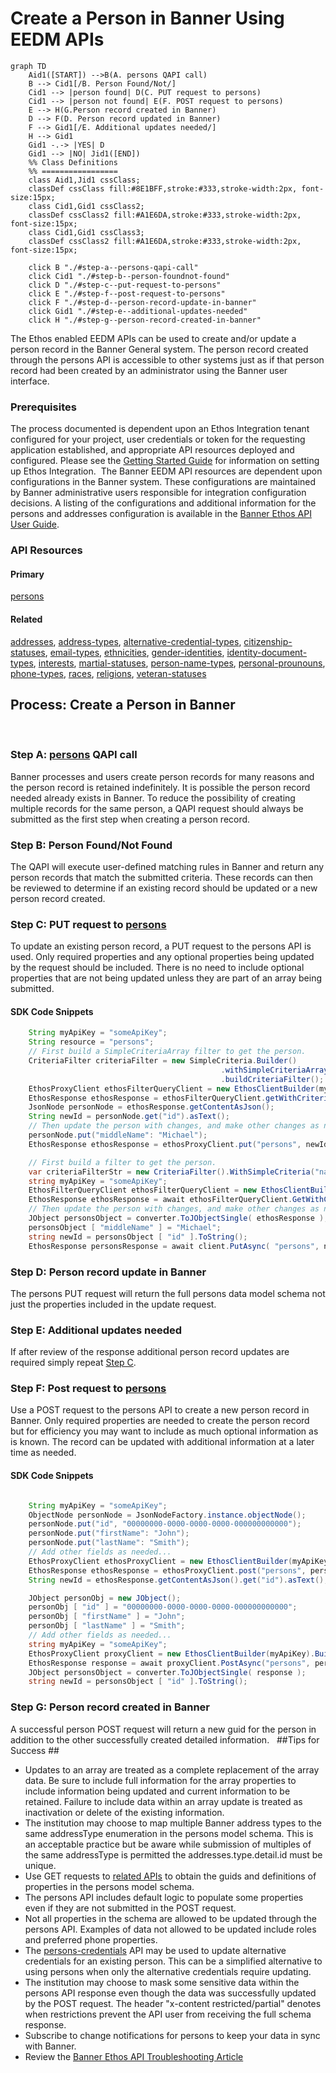 # **Create a Person in Banner Using EEDM APIs** #

```mermaid
graph TD
    Aid1([START]) -->B(A. persons QAPI call)
    B --> Cid1[/B. Person Found/Not/]
    Cid1 --> |person found| D(C. PUT request to persons)
    Cid1 --> |person not found| E(F. POST request to persons)
    E --> H(G.Person record created in Banner)
    D --> F(D. Person record updated in Banner)
    F --> Gid1[/E. Additional updates needed/]
    H --> Gid1
    Gid1 -.-> |YES| D
    Gid1 --> |NO| Jid1([END])
    %% Class Definitions
    %% =================
    class Aid1,Jid1 cssClass;
    classDef cssClass fill:#8E1BFF,stroke:#333,stroke-width:2px, font-size:15px;
    class Cid1,Gid1 cssClass2;
    classDef cssClass2 fill:#A1E6DA,stroke:#333,stroke-width:2px, font-size:15px;
    class Cid1,Gid1 cssClass3;
    classDef cssClass2 fill:#A1E6DA,stroke:#333,stroke-width:2px, font-size:15px;

    click B "./#step-a--persons-qapi-call"
    click Cid1 "./#step-b--person-foundnot-found"
    click D "./#step-c--put-request-to-persons"
    click E "./#step-f--post-request-to-persons"
    click F "./#step-d--person-record-update-in-banner"
    click Gid1 "./#step-e--additional-updates-needed"
    click H "./#step-g--person-record-created-in-banner"
```

The Ethos enabled EEDM APIs can be used to create and/or update a person record in the Banner General system.  The person record created through the persons API is accessible to other systems just as if that person record had been created by an administrator using the Banner user interface.
​
### Prerequisites
The process documented is dependent upon an Ethos Integration tenant configured for your project, user credentials or token for the requesting application established, and appropriate API resources deployed and configured.  Please see the [Getting Started Guide](/get-started/ethos-integration/) for information on setting up Ethos Integration.
​
The Banner EEDM API resources are dependent upon configurations in the Banner system.  These configurations are maintained by Banner administrative users responsible for integration configuration decisions.  A listing of the configurations and additional information for the persons and addresses configuration is available in the [Banner Ethos API User Guide](https://resources.elluciancloud.com/bundle/banner_ethos_api_acn_use_9.24.0/page/c_use_banner_ethos_apis.html).
​
​
### API Resources
#### **Primary**
[persons](/openapi/persons/) 
​
#### **Related**
[addresses](), [address-types](), [alternative-credential-types](), [citizenship-statuses](), [email-types](), [ethnicities](), [gender-identities](), [identity-document-types](), [interests](), [martial-statuses](), [person-name-types](), [personal-prounouns](), [phone-types](), [races](), [religions](), [veteran-statuses]() 
​
​
## **Process:  Create a Person in Banner** ##
​
### Step A:  [persons](/openapi/persons/) QAPI call ###
Banner processes and users create person records for many reasons and the person record is retained indefinitely. It is possible the person record needed already exists in Banner.  To reduce the possibility of creating multiple records for the same person, a QAPI request should always be submitted as the first step when creating a person record.
​
### Step B:  Person Found/Not Found ###
The QAPI will execute user-defined matching rules in Banner and return any person records that match the submitted criteria.  These records can then be reviewed to determine if an existing record should be updated or a new person record created.
​
### Step C:  PUT request to [persons](/openapi/persons/) ###
To update an existing person record, a PUT request to the persons API is used.  Only required properties and any optional properties being updated by the request should be included.  There is no need to include optional properties that are not being updated unless they are part of an array being submitted.
​
#### SDK Code Snippets

```java Java SDK Code Snippet
    String myApiKey = "someApiKey";
    String resource = "persons";
    // First build a SimpleCriteriaArray filter to get the person.
    CriteriaFilter criteriaFilter = new SimpleCriteria.Builder()
                                               .withSimpleCriteriaArray("names", "lastName", "Smith")
                                               .buildCriteriaFilter();
    EthosProxyClient ethosFilterQueryClient = new EthosClientBuilder(myApiKey).buildEthosFilterQueryClient();
    EthosResponse ethosResponse = ethosFilterQueryClient.getWithCriteriaFilter( resource, criteriaFilter );
    JsonNode personNode = ethosResponse.getContentAsJson();
    String newId = personNode.get("id").asText();
    // Then update the person with changes, and make other changes as needed.
    personNode.put("middleName": "Michael");
    EthosResponse ethosResponse = ethosProxyClient.put("persons", newId, personNode);
```

```csharp C# SDK Code Snippet
    // First build a filter to get the person.
    var criteriaFilterStr = new CriteriaFilter().WithSimpleCriteria("names", ("lastName", "Smith")).BuildCriteria();
    string myApiKey = "someApiKey";
    EthosFilterQueryClient ethosFilterQueryClient = new EthosClientBuilder(someApiKey).WithConnectionTimeout(60).BuildEthosFilterQueryClient();
    EthosResponse ethosResponse = await ethosFilterQueryClient.GetWithCriteriaFilterAsync("persons", criteriaFilterStr);
    // Then update the person with changes, and make other changes as needed.
    JObject personsObject = converter.ToJObjectSingle( ethosResponse );
    personsObject [ "middleName" ] = "Michael";
    string newId = personsObject [ "id" ].ToString();
    EthosResponse personsResponse = await client.PutAsync( "persons", newId, personsObject );
```

### Step D:  Person record update in Banner ###
The persons PUT request will return the full persons data model schema not just the properties included in the update request.
​
### Step E:  Additional updates needed ###
If after review of the response additional person record updates are required simply repeat [Step C](#step-c--put-request-to-persons).
​
### Step F:  Post request to [persons](/openapi/persons/) ###
Use a POST request to the persons API to create a new person record in Banner.  Only required properties are needed to create the person record but for efficiency you may want to include as much optional information as is known.  The record can be updated with additional information at a later time as needed.
​
#### SDK Code Snippets

```java Java SDK Code Snippet

    String myApiKey = "someApiKey";
    ObjectNode personNode = JsonNodeFactory.instance.objectNode();
    personNode.put("id", "00000000-0000-0000-0000-000000000000");
    personNode.put("firstName": "John");
    personNode.put("lastName": "Smith");
    // Add other fields as needed...
    EthosProxyClient ethosProxyClient = new EthosClientBuilder(myApiKey).buildEthosProxyClient();
    EthosResponse ethosResponse = ethosProxyClient.post("persons", personNode);
    String newId = ethosResponse.getContentAsJson().get("id").asText();
```

```csharp C# SDK Code Snippet
    JObject personObj = new JObject();
    personObj [ "id" ] = "00000000-0000-0000-0000-000000000000";
    personObj [ "firstName" ] = "John";
    personObj [ "lastName" ] = "Smith";
    // Add other fields as needed...
    string myApiKey = "someApiKey";
    EthosProxyClient proxyClient = new EthosClientBuilder(myApiKey).BuildEthosProxyClient();
    EthosResponse response = await proxyClient.PostAsync("persons", personObj);
    JObject personsObject = converter.ToJObjectSingle( response );
    string newId = personsObject [ "id" ].ToString();
```

### Step G:  Person record created in Banner ###
A successful person POST request will return a new guid for the person in addition to the other successfully created detailed information. 
​
​
##Tips for Success  ##
​
​
- Updates to an array are treated as a complete replacement of the array data.  Be sure to include full information for the array properties to include information being updated and current information to be retained.  Failure to include data within an array update is treated as inactivation or delete of the existing information. 
- The institution may choose to map multiple Banner address types to the same addressType enumeration in the persons model schema.  This is an acceptable practice but be aware while submission of multiples of the same addressType is permitted the addresses.type.detail.id must be unique. 
- Use GET requests to [related APIs](#api-resources) to obtain the guids and definitions of properties in the persons model schema.
- The persons API includes default logic to populate some properties even if they are not submitted in the POST request. 
- Not all properties in the schema are allowed to be updated through the persons API.  Examples of data not allowed to be updated include roles and preferred phone properties.
- The [persons-credentials]() API may be used to update alternative credentials for an existing person.  This can be a simplified alternative to using persons when only the alternative credentials require updating.
- The institution may choose to mask some sensitive data within the persons API response even though the data was successfully updated by the POST request.  The header "x-content restricted/partial" denotes when restrictions prevent the API user from receiving the full schema response.
- Subscribe to change notifications for persons to keep your data in sync with Banner.
- Review the [Banner Ethos API Troubleshooting Article](https://ellucian.force.com/clients/s/article/Banner-Ethos-API-troublshooting)